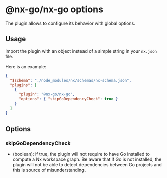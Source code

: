 # @nx-go/nx-go options

The plugin allows to configure its behavior with global options.

## Usage

Import the plugin with an object instead of a simple string in your `nx.json` file.

Here is an example:

```json
{
  "$schema": "./node_modules/nx/schemas/nx-schema.json",
  "plugins": [
    {
      "plugin": "@nx-go/nx-go",
      "options": { "skipGoDependencyCheck": true }
    }
  ]
}
```

## Options

### skipGoDependencyCheck

- (boolean): if true, the plugin will not require to have Go installed to compute a Nx workspace graph. Be aware that if Go is not installed, the plugin will not be able to detect dependencies between Go projects and this is source of misunderstanding.
